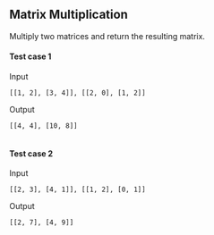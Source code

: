 ## Matrix Multiplication


Multiply two matrices and return the resulting matrix.


#### Test case 1

Input

```
[[1, 2], [3, 4]], [[2, 0], [1, 2]]

```

Output

```
[[4, 4], [10, 8]]


```

#### Test case 2

Input

```
[[2, 3], [4, 1]], [[1, 2], [0, 1]]

```

Output

```
[[2, 7], [4, 9]]

```
